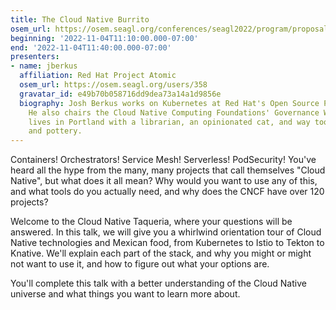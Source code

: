 ```yaml
---
title: The Cloud Native Burrito
osem_url: https://osem.seagl.org/conferences/seagl2022/program/proposals/916
beginning: '2022-11-04T11:10:00.000-07:00'
end: '2022-11-04T11:40:00.000-07:00'
presenters:
- name: jberkus
  affiliation: Red Hat Project Atomic
  osem_url: https://osem.seagl.org/users/358
  gravatar_id: e49b70b058716dd9dea73a14a1d9856e
  biography: Josh Berkus works on Kubernetes at Red Hat's Open Source Practice Office.
    He also chairs the Cloud Native Computing Foundations' Governance Working Group.  He
    lives in Portland with a librarian, an opinionated cat, and way too many books
    and pottery.
---
```


Containers! Orchestrators! Service Mesh! Serverless! PodSecurity! You've heard all the hype from the many, many projects that call themselves "Cloud Native", but what does it all mean?  Why would you want to use any of this, and what tools do you actually need, and why does the CNCF have over 120 projects?

Welcome to the Cloud Native Taqueria, where your questions will be answered.  In this talk, we will give you a whirlwind orientation tour of Cloud Native technologies and Mexican food, from Kubernetes to Istio to Tekton to Knative.  We'll explain each part of the stack, and why you might or might not want to use it, and how to figure out what your options are.

You'll complete this talk with a better understanding of the Cloud Native universe and what things you want to learn more about.
